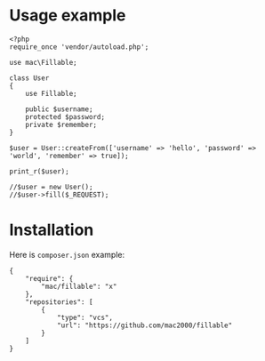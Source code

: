 Usage example
=============

    <?php
    require_once 'vendor/autoload.php';

    use mac\Fillable;

    class User
    {
        use Fillable;

        public $username;
        protected $password;
        private $remember;
    }

    $user = User::createFrom(['username' => 'hello', 'password' => 'world', 'remember' => true]);

    print_r($user);

    //$user = new User();
    //$user->fill($_REQUEST);

Installation
============

Here is `composer.json` example:

    {
        "require": {
            "mac/fillable": "x"
        },
        "repositories": [
            {
                "type": "vcs",
                "url": "https://github.com/mac2000/fillable"
            }
        ]
    }

